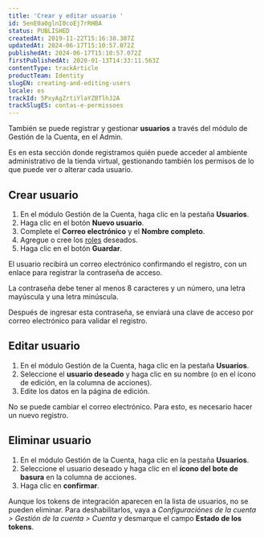 ```yaml
---
title: 'Crear y editar usuario '
id: 5enE0a0glnI0coEj7rRHBA
status: PUBLISHED
createdAt: 2019-11-22T15:16:38.307Z
updatedAt: 2024-06-17T15:10:57.072Z
publishedAt: 2024-06-17T15:10:57.072Z
firstPublishedAt: 2020-01-13T14:33:11.563Z
contentType: trackArticle
productTeam: Identity
slugEN: creating-and-editing-users
locale: es
trackId: 5PxyAgZrtiYlaYZBTlhJ2A
trackSlugES: contas-e-permissoes
---
```


También se puede registrar y gestionar __usuarios__ a través del módulo de Gestión de la Cuenta, en el Admin.

Es en esta sección donde registramos quién puede acceder al ambiente administrativo de la tienda virtual, gestionando también los permisos de lo que puede ver o alterar cada usuario.

## Crear usuario

1. En el módulo Gestión de la Cuenta, haga clic en la pestaña **Usuarios**.
2. Haga clic en el botón **Nuevo usuario**.
3. Complete el **Correo electrónico** y el **Nombre completo**.
4. Agregue o cree los [roles](/es/tutorial/gerenciando-usuarios--tutorials_512) deseados.
5. Haga clic en el botón **Guardar**.

El usuario recibirá un correo electrónico confirmando el registro, con un enlace para registrar la contraseña de acceso.

La contraseña debe tener al menos 8 caracteres y un número, una letra mayúscula y una letra minúscula.

Después de ingresar esta contraseña, se enviará una clave de acceso por correo electrónico para validar el registro.

## Editar usuario

1. En el módulo Gestión de la Cuenta, haga clic en la pestaña **Usuarios**.
2. Seleccione el **usuario deseado** y haga clic en su nombre (o en el ícono de edición, en la columna de acciones).
3. Edite los datos en la página de edición.

No se puede cambiar el correo electrónico. Para esto, es necesario hacer un nuevo registro.

## Eliminar usuario

1. En el módulo Gestión de la Cuenta, haga clic en la pestaña **Usuarios**.
2. Seleccione el usuario deseado y haga clic en el **ícono del bote de basura** en la columna de acciones.
3. Haga clic en **confirmar**.

<div class="alert alert-info">
Aunque los tokens de integración aparecen en la lista de usuarios, no se pueden eliminar. Para deshabilitarlos, vaya a <em>Configuraciónes de la cuenta > Gestión de la cuenta > Cuenta</em> y desmarque el campo <strong>Estado de los tokens</strong>.
</div>
